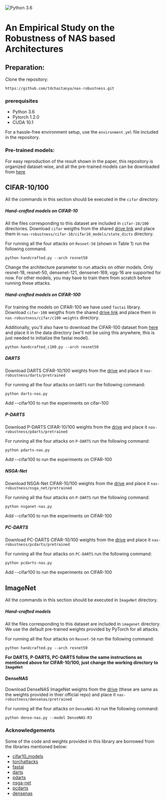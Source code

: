 ![Python 3.6](https://img.shields.io/badge/python-3.6-green.svg)

# An Empirical Study on the Robustness of NAS based Architectures


## Preparation:

Clone the repository:
```
https://github.com/tdchaitanya/nas-robustness.git
```

### prerequisites

* Python 3.6
* Pytorch 1.2.0
* CUDA 10.1

For a hassle-free environment setup, use the `environment.yml` file included in the repository.

### Pre-trained models:

For easy reproduction of the result shown in the paper, this repository is organized dataset-wise, and all the pre-trained models can be downloaded from [here](https://drive.google.com/drive/folders/1jrOuEBQ3lFDbI916ps8lEFPvRyOCZqLl?usp=sharing)

## CIFAR-10/100

All the commands in this section should be executed in the `cifar` directory.

##### Hand-crafted models on CIFAR-10

All the files corresponding to this dataset are included in `cifar-10/100` directories. Download `cifar` weigths from the shared [drive link](https://drive.google.com/drive/folders/1jrOuEBQ3lFDbI916ps8lEFPvRyOCZqLl?usp=sharing) and place them in `nas-robustness/cifar-10/cifar10_models/state_dicts` directory.

For running all the four attacks on `Resnet-50` (shown in Table 1) run the following command.

```
python handcrafted.py --arch resnet50
```

Change the architecture parameter to run attacks on other models. Only resnet-18, resnet-50, densenet-121, densenet-169, vgg-16 are supported for now. For other models, you may have to train them from scratch before running these attacks.

##### Hand-crafted models on CIFAR-100
For training the models on CIFAR-100 we have used `fastai` library. Download `cifar-100` weigths from the shared [drive link](https://drive.google.com/drive/folders/1jrOuEBQ3lFDbI916ps8lEFPvRyOCZqLl?usp=sharing) and place them in `nas-robustness/cifar/c100-weights` directory.

Additionally, you'll also have to download the CIFAR-100 dataset from [here](https://s3.amazonaws.com/fast-ai-imageclas/cifar100.tgz) and place it in the data directory (we'll not be using this anywhere, this is just needed to initialize the fastai model).

```
python handcrafted_c100.py --arch resnet50
```

##### DARTS

Download DARTS CIFAR-10/100 weights from the [drive](https://drive.google.com/drive/folders/1jrOuEBQ3lFDbI916ps8lEFPvRyOCZqLl?usp=sharing) and place it `nas-robustness/darts/pretrained`

For running all the four attacks on `DARTS` run the following command:

```
python darts-nas.py
```
Add --cifar100 to run the experiments on cifar-100

##### P-DARTS

Download P-DARTS CIFAR-10/100 weights from the [drive](https://drive.google.com/drive/folders/1jrOuEBQ3lFDbI916ps8lEFPvRyOCZqLl?usp=sharing) and place it `nas-robustness/pdarts/pretrained`

For running all the four attacks on `P-DARTS` run the following command:

```
python pdarts-nas.py
```
Add --cifar100 to run the experiments on CIFAR-100

##### NSGA-Net

Download NSGA-Net CIFAR-10/100 weights from the [drive](https://drive.google.com/drive/folders/1jrOuEBQ3lFDbI916ps8lEFPvRyOCZqLl?usp=sharing) and place it `nas-robustness/nsga_net/pretrained`

For running all the four attacks on `P-DARTS` run the following command:

```
python nsganet-nas.py
```
Add --cifar100 to run the experiments on CIFAR-100

##### PC-DARTS

Download PC-DARTS CIFAR-10/100 weights from the [drive](https://drive.google.com/drive/folders/1jrOuEBQ3lFDbI916ps8lEFPvRyOCZqLl?usp=sharing) and place it `nas-robustness/pcdarts/pretrained`

For running all the four attacks on `PC-DARTS` run the following command:

```
python pcdarts-nas.py
```
Add --cifar100 to run the experiments on CIFAR-100

## ImageNet

All the commands in this section should be executed in `ImageNet` directory.

##### Hand-crafted models

All the files corresponding to this dataset are included in `imagenet` directory. We use the default pre-trained weights provided by PyTorch for all attacks.

For running all the four attacks on `Resnet-50`  run the following command:

```
python handcrafted.py --arch resnet50
```

**For DARTS, P-DARTS, PC-DARTS follow the same instructions as mentioned above for CIFAR-10/100, just change the working directory to `ImageNet`**

#### DenseNAS

Download DenseNAS ImageNet weights from the [drive](https://drive.google.com/drive/folders/1jrOuEBQ3lFDbI916ps8lEFPvRyOCZqLl?usp=sharing) (these are same as the weights provided in thier official repo) and place it `nas-robustness/densenas/pretrained`

For running all the four attacks on `DenseNAS-R3` run the following command:

```
python dense-nas.py --model DenseNAS-R3
```


### Acknowledgements

Some of the code and weights provided in this library are borrowed from the libraries mentioned below:
- [cifar10_models](https://github.com/huyvnphan/PyTorch-CIFAR10)
- [torchattacks](https://github.com/Harry24k/adversarial-attacks-pytorch)
- [fastai](https://github.com/fastai/fastai)
- [darts](https://github.com/quark0/darts)
- [pdarts](https://github.com/chenxin061/pdarts)
- [nsga-net](https://github.com/ianwhale/nsga-net)
- [pcdarts](https://github.com/yuhuixu1993/PC-DARTS)
- [densenas](https://github.com/JaminFong/DenseNAS)
